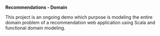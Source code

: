 **Recommendations - Domain**

This project is an ongoing demo which purpose is modeling the entire domain problem of a recommendation web application using Scala and functional domain modeling.
